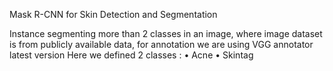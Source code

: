 Mask R-CNN for Skin Detection and Segmentation

Instance segmenting more than 2 classes in an image, where image dataset is from publicly available data, for annotation we are using VGG annotator latest version
Here we defined 2 classes :
•	Acne
•	Skintag

